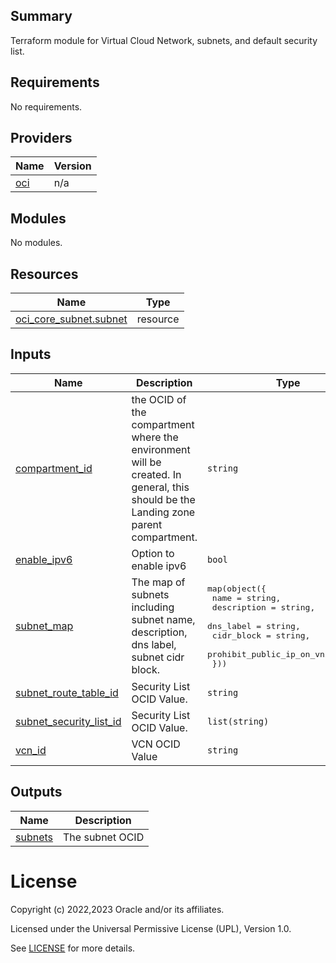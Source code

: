 ## Summary
Terraform module for Virtual Cloud Network, subnets, and default security list.

<!-- BEGIN_TF_DOCS -->
## Requirements

No requirements.

## Providers

| Name | Version |
|------|---------|
| <a name="provider_oci"></a> [oci](#provider\_oci) | n/a |

## Modules

No modules.

## Resources

| Name | Type |
|------|------|
| [oci_core_subnet.subnet](https://registry.terraform.io/providers/oracle/oci/latest/docs/resources/core_subnet) | resource |

## Inputs

| Name | Description | Type | Default | Required |
|------|-------------|------|---------|:--------:|
| <a name="input_compartment_id"></a> [compartment\_id](#input\_compartment\_id) | the OCID of the compartment where the environment will be created. In general, this should be the Landing zone parent compartment. | `string` | n/a | yes |
| <a name="input_enable_ipv6"></a> [enable\_ipv6](#input\_enable\_ipv6) | Option to enable ipv6 | `bool` | `false` | no |
| <a name="input_subnet_map"></a> [subnet\_map](#input\_subnet\_map) | The map of subnets including subnet name, description, dns label, subnet cidr block. | <pre>map(object({<br>    name                       = string,<br>    description                = string,<br>    dns_label                  = string,<br>    cidr_block                 = string,<br>    prohibit_public_ip_on_vnic = bool<br>  }))</pre> | n/a | yes |
| <a name="input_subnet_route_table_id"></a> [subnet\_route\_table\_id](#input\_subnet\_route\_table\_id) | Security List OCID Value. | `string` | n/a | yes |
| <a name="input_subnet_security_list_id"></a> [subnet\_security\_list\_id](#input\_subnet\_security\_list\_id) | Security List OCID Value. | `list(string)` | n/a | yes |
| <a name="input_vcn_id"></a> [vcn\_id](#input\_vcn\_id) | VCN OCID Value | `string` | n/a | yes |

## Outputs

| Name | Description |
|------|-------------|
| <a name="output_subnets"></a> [subnets](#output\_subnets) | The subnet OCID |
<!-- END_TF_DOCS -->

# License

Copyright (c) 2022,2023 Oracle and/or its affiliates.

Licensed under the Universal Permissive License (UPL), Version 1.0.

See [LICENSE](./LICENSE) for more details.